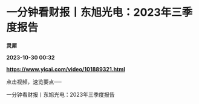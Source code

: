 # 一分钟看财报丨东旭光电：2023年三季度报告
**灵犀**

**2023-10-30 00:32**

**https://www.yicai.com/video/101889321.html**

点击视频，速览要点──

一分钟看财报丨东旭光电：2023年三季度报告